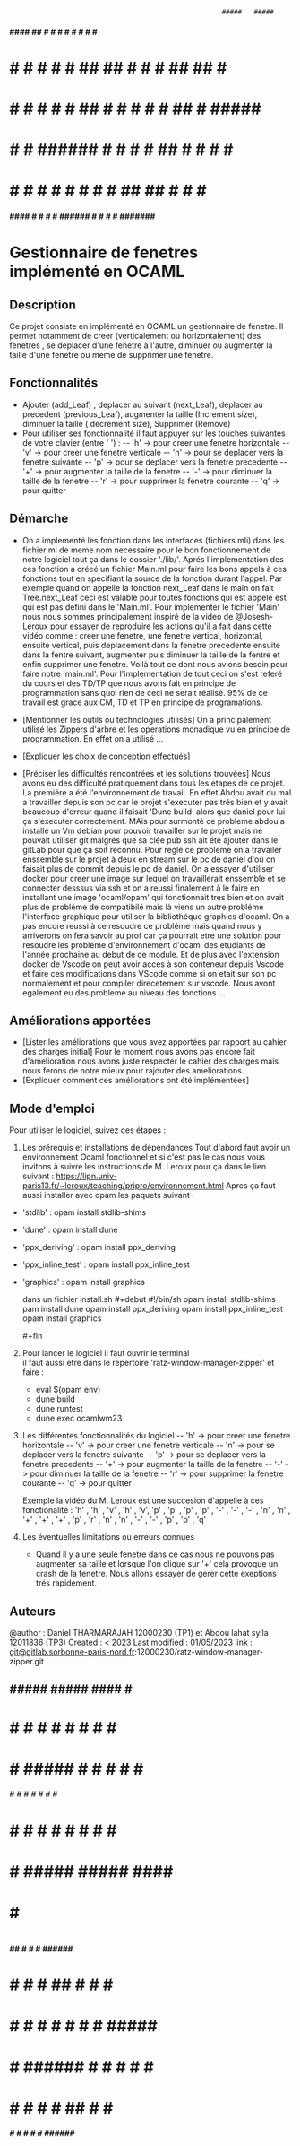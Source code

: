 
                                                         #####   #####
  ####    ####     ##    #    #  #       #    #  #    #       #       #
 #    #  #    #   #  #   ##  ##  #       #    #  ##  ##       #       #
 #    #  #       #    #  # ## #  #       #    #  # ## #  #####   #####
 #    #  #       ######  #    #  #       # ## #  #    # #             #
 #    #  #    #  #    #  #    #  #       ##  ##  #    # #             #
  ####    ####   #    #  #    #  ######  #    #  #    # #######  #####


# Gestionnaire de fenetres implémenté en OCAML


## Description

Ce projet consiste en implémenté en OCAML un gestionnaire de fenetre. Il permet notamment de creer (verticalement ou horizontalement) des fenetres , se deplacer d'une fenetre à l'autre, diminuer ou augmenter la taille d'une fenetre ou meme de supprimer une fenetre.

## Fonctionnalités

- Ajouter (add_Leaf) , deplacer au suivant (next_Leaf), deplacer au precedent (previous_Leaf), augmenter la taille (Increment size), diminuer la taille ( decrement size), Supprimer (Remove)
- Pour utiliser ses fonctionnalité il faut appuyer sur les touches suivantes de votre clavier (entre ' ') :
    -- 'h' -> pour creer une fenetre horizontale
    -- 'v' -> pour creer une fenetre verticale
    -- 'n' -> pour se deplacer vers la fenetre suivante
    -- 'p' ->  pour se deplacer vers la fenetre precedente
    -- '+' -> pour augmenter la taille de la fenetre
    -- '-' -> pour diminuer la taille de la fenetre
    -- 'r' -> pour supprimer la fenetre courante
    -- 'q' -> pour quitter 


## Démarche

-   On a implementé les fonction dans les interfaces (fichiers mli) dans les fichier ml de meme nom necessaire 
    pour le bon      fonctionnement de notre logiciel tout ça dans le dossier './lib/'. 
    Aprés l'implementation des ces fonction a créeé un fichier Main.ml pour faire les bons appels à ces fonctions tout en specifiant la source de la fonction durant l'appel. Par exemple quand on appelle la fonction next_Leaf dans le main on fait Tree.next_Leaf ceci est valable pour toutes fonctions qui est appelé est qui est pas defini dans le 'Main.ml'.
    Pour implementer le fichier 'Main' nous nous sommes principalement inspiré de la video de @Josesh-Leroux pour essayer de reproduire les actions qu'il a fait dans cette vidéo comme : creer une fenetre,  une fenetre vertical,  horizontal, ensuite vertical, puis deplacement dans la fenetre precedente ensuite dans la fentre suivant, augmenter puis diminuer la taille de la fentre et enfin supprimer une fenetre.
    Voilà tout ce dont nous avions besoin pour faire notre 'main.ml'.
    Pour l'implementation de tout ceci on s'est referé du cours et des TD/TP que nous avons fait en principe de programmation sans quoi rien de ceci ne serait réalisé. 95% de ce travail est grace aux CM, TD et TP en principe de programations.


- [Mentionner les outils ou technologies utilisés] 
    On a principalement utilisé les Zippers d'arbre et les operations monadique vu en principe de programmation.
    En effet on a utilisé ...

- [Expliquer les choix de conception effectués]
- [Préciser les difficultés rencontrées et les solutions trouvées]
    Nous avons eu des difficulté pratiquement dans tous les etapes de ce projet.
        La premiére a été l'environnement de travail. En effet Abdou avait du mal a travailler depuis son pc car le projet s'executer pas trés bien et y avait beaucoup d'erreur quand il faisait 'Dune build' alors que daniel pour lui ça s'executer correctement.
        MAis pour surmonté ce probleme abdou a installé un Vm debian pour pouvoir travailler sur le projet mais ne pouvait utiliser git malgrés que sa clée pub ssh ait été ajouter dans le gitLab pour que ça soit reconnu. Pour reglé ce probleme on a travailer enssemble sur le projet à deux en stream sur le pc de daniel d'où on faisait plus de commit depuis le pc de daniel.
        On a essayer d'utiliser docker pour creer une image sur lequel on travaillerait enssemble et se connecter desssus via ssh et on a reussi finalement à le faire en installant une image 'ocaml/opam' qui fonctionnait tres bien et on avait plus de probléme de compatibilé mais là viens un autre probléme l'interface graphique pour utiliser la bibliothéque graphics d'ocaml. On a pas encore reussi à ce resoudre ce probléme mais quand nous y arriverons on fera savoir au prof car ça pourrait etre une solution pour resoudre les probleme d'environnement d'ocaml des etudiants de l'année prochaine au debut de ce module. Et de plus avec l'extension docker de Vscode on peut avoir acces à son conteneur depuis Vscode et faire ces modifications dans VScode comme si on etait sur son pc normalement et pour compiler direcetement sur vscode. 
    Nous avont egalement eu des probleme au niveau des fonctions ...

## Améliorations apportées

- [Lister les améliorations que vous avez apportées par rapport au cahier des charges initial]
    Pour le moment nous avons pas encore fait d'amelioration nous avons juste respecter le cahier des charges mais nous ferons de notre mieux pour rajouter des ameliorations.
- [Expliquer comment ces améliorations ont été implémentées]

## Mode d'emploi

Pour utiliser le logiciel, suivez ces étapes :

1. Les prérequis et installations de dépendances
 Tout d'abord faut avoir un environnement Ocaml fonctionnel et si c'est pas le cas nous vous invitons à suivre les instructions de M. Leroux pour ça dans le lien suivant : https://lipn.univ-paris13.fr/~leroux/teaching/pripro/environnement.html
 Apres ça faut aussi installer avec opam les paquets suivant :
  - 'stdlib' : opam install  stdlib-shims
  - 'dune' : opam install dune
  - 'ppx_deriving' :  opam install ppx_deriving
  - 'ppx_inline_test' :  opam install ppx_inline_test
  - 'graphics' :  opam install graphics

    dans un fichier install.sh 
    #+debut 
        #!/bin/sh
        opam install  stdlib-shims
        pam install dune
        opam install ppx_deriving
        opam install ppx_inline_test
        opam install graphics

    #+fin
2. Pour lancer le logiciel il faut ouvrir le terminal  
    il faut aussi etre dans le repertoire 'ratz-window-manager-zipper'  et faire :
    - eval $(opam env)
    - dune build
    - dune runtest 
    - dune exec ocamlwm23

3.  Les différentes fonctionnalités du logiciel
    -- 'h' -> pour creer une fenetre horizontale
    -- 'v' -> pour creer une fenetre verticale
    -- 'n' -> pour se deplacer vers la fenetre suivante
    -- 'p' ->  pour se deplacer vers la fenetre precedente
    -- '+' -> pour augmenter la taille de la fenetre
    -- '-' -> pour diminuer la taille de la fenetre
    -- 'r' -> pour supprimer la fenetre courante
    -- 'q' -> pour quitter 

    Exemple la vidéo du M. Leroux est une succesion d'appelle à ces fonctionalité :
     'h' , 'h' , 'v' , 'h' , 'v', 'p' , 'p' , 'p' , 'p' , '-' , '-' , '-' , 'n' , 'n' , '+' , '+' , '+' , 'p' , 'r' , 'n' , 'n' , '-' , '-' , 'p' , 'p' , 'q' 

4.  Les éventuelles limitations ou erreurs connues
    - Quand il y a une seule fenetre dans ce cas nous ne pouvons pas augmenter sa taille et lorsque l'on clique sur '+' cela provoque un crash de la fenetre. Nous allons essayer de gerer cette exeptions trés rapidement.

## Auteurs

@author       : Daniel THARMARAJAH 12000230 (TP1) et Abdou lahat sylla 12011836 (TP3)
Created       : < 2023
Last modified : 01/05/2023
link : git@gitlab.sorbonne-paris-nord.fr:12000230/ratz-window-manager-zipper.git

   ##    #####   #####    ####   #    #
  #  #   #    #  #    #  #    #  #    #
 #    #  #####   #    #  #    #  #    #
 ######  #    #  #    #  #    #  #    #
 #    #  #    #  #    #  #    #  #    #
 #    #  #####   #####    ####    ####

  ##
 #  #
  ##
 ###
#   # #
#    #
 #### #


 #####     ##    #    #     #    ######  #
 #    #   #  #   ##   #     #    #       #
 #    #  #    #  # #  #     #    #####   #
 #    #  ######  #  # #     #    #       #
 #    #  #    #  #   ##     #    #       #
 #####   #    #  #    #     #    ######  ######






